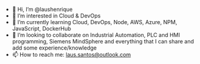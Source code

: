 - 👋 Hi, I’m @laushenrique
- 👀 I’m interested in Cloud & DevOps
- 🌱 I’m currently learning Cloud, DevOps, Node, AWS, Azure, NPM, JavaScript, DockerHub
- 💞️ I’m looking to collaborate on Industrial Automation, PLC and HMI programming, Siemens MindSphere and everything that I can share and add some experience/knowledge
- 📫 How to reach me: laus.santos@outlook.com

<!---
laushenrique/laushenrique is a ✨ special ✨ repository because its `README.md` (this file) appears on your GitHub profile.
You can click the Preview link to take a look at your changes.
--->

